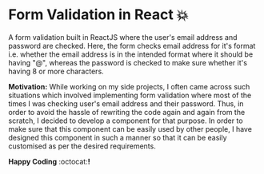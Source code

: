 # Form Validation in React :collision:

A form validation built in ReactJS where the user's email address and password are checked. Here, the form checks email address for it's format i.e. whether the email address is in the intended format where it should be having "@", whereas the password is checked to make sure whether it's having 8 or more characters.

**Motivation:** While working on my side projects, I often came across such situations which involved implementing form validation where most of the times I was checking user's email address and their password. Thus, in order to avoid the hassle of rewriting the code again and again from the scratch, I decided to develop a component for that purpose. In order to make sure that this component can be easily used by other people, I have designed this component in such a manner so that it can be easily customised as per the desired requirements.

**Happy Coding** :octocat:**!**
